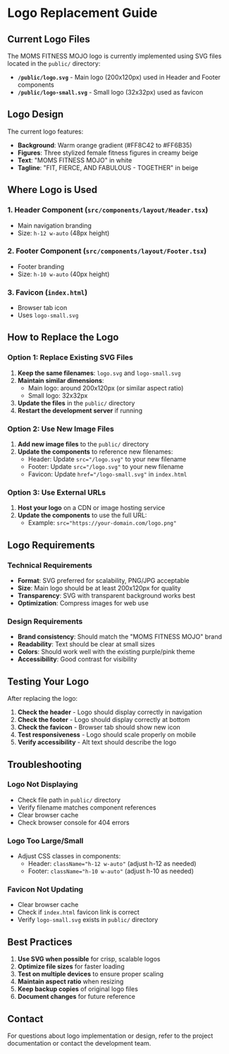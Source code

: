 # Logo Replacement Guide

## Current Logo Files

The MOMS FITNESS MOJO logo is currently implemented using SVG files located in the `public/` directory:

- **`/public/logo.svg`** - Main logo (200x120px) used in Header and Footer components
- **`/public/logo-small.svg`** - Small logo (32x32px) used as favicon

## Logo Design

The current logo features:
- **Background**: Warm orange gradient (#FF8C42 to #FF6B35)
- **Figures**: Three stylized female fitness figures in creamy beige
- **Text**: "MOMS FITNESS MOJO" in white
- **Tagline**: "FIT, FIERCE, AND FABULOUS - TOGETHER" in beige

## Where Logo is Used

### 1. Header Component (`src/components/layout/Header.tsx`)
- Main navigation branding
- Size: `h-12 w-auto` (48px height)

### 2. Footer Component (`src/components/layout/Footer.tsx`)
- Footer branding
- Size: `h-10 w-auto` (40px height)

### 3. Favicon (`index.html`)
- Browser tab icon
- Uses `logo-small.svg`

## How to Replace the Logo

### Option 1: Replace Existing SVG Files
1. **Keep the same filenames**: `logo.svg` and `logo-small.svg`
2. **Maintain similar dimensions**: 
   - Main logo: around 200x120px (or similar aspect ratio)
   - Small logo: 32x32px
3. **Update the files** in the `public/` directory
4. **Restart the development server** if running

### Option 2: Use New Image Files
1. **Add new image files** to the `public/` directory
2. **Update the components** to reference new filenames:
   - Header: Update `src="/logo.svg"` to your new filename
   - Footer: Update `src="/logo.svg"` to your new filename
   - Favicon: Update `href="/logo-small.svg"` in `index.html`

### Option 3: Use External URLs
1. **Host your logo** on a CDN or image hosting service
2. **Update the components** to use the full URL:
   - Example: `src="https://your-domain.com/logo.png"`

## Logo Requirements

### Technical Requirements
- **Format**: SVG preferred for scalability, PNG/JPG acceptable
- **Size**: Main logo should be at least 200x120px for quality
- **Transparency**: SVG with transparent background works best
- **Optimization**: Compress images for web use

### Design Requirements
- **Brand consistency**: Should match the "MOMS FITNESS MOJO" brand
- **Readability**: Text should be clear at small sizes
- **Colors**: Should work well with the existing purple/pink theme
- **Accessibility**: Good contrast for visibility

## Testing Your Logo

After replacing the logo:
1. **Check the header** - Logo should display correctly in navigation
2. **Check the footer** - Logo should display correctly at bottom
3. **Check the favicon** - Browser tab should show new icon
4. **Test responsiveness** - Logo should scale properly on mobile
5. **Verify accessibility** - Alt text should describe the logo

## Troubleshooting

### Logo Not Displaying
- Check file path in `public/` directory
- Verify filename matches component references
- Clear browser cache
- Check browser console for 404 errors

### Logo Too Large/Small
- Adjust CSS classes in components:
  - Header: `className="h-12 w-auto"` (adjust h-12 as needed)
  - Footer: `className="h-10 w-auto"` (adjust h-10 as needed)

### Favicon Not Updating
- Clear browser cache
- Check if `index.html` favicon link is correct
- Verify `logo-small.svg` exists in `public/` directory

## Best Practices

1. **Use SVG when possible** for crisp, scalable logos
2. **Optimize file sizes** for faster loading
3. **Test on multiple devices** to ensure proper scaling
4. **Maintain aspect ratio** when resizing
5. **Keep backup copies** of original logo files
6. **Document changes** for future reference

## Contact

For questions about logo implementation or design, refer to the project documentation or contact the development team.
